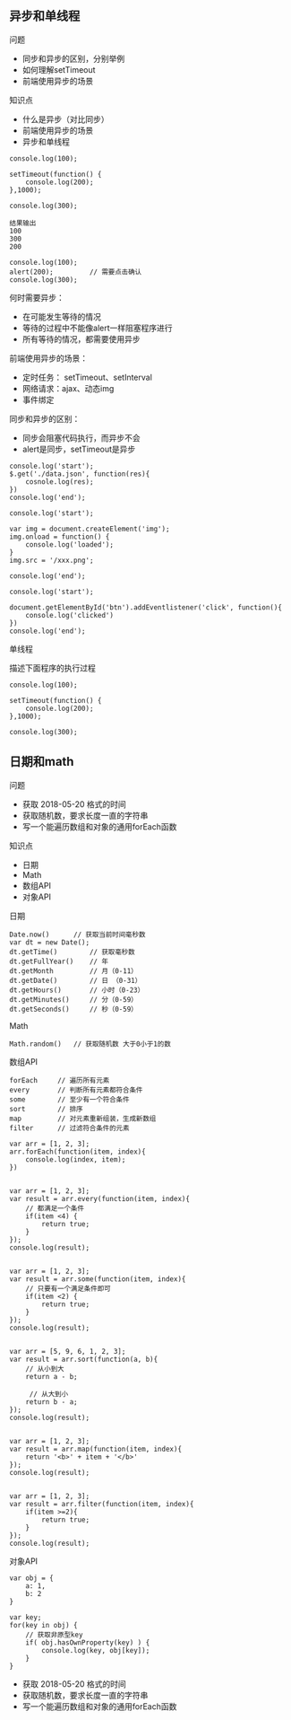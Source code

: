 ##  异步和单线程

问题

- 同步和异步的区别，分别举例
- 如何理解setTimeout
- 前端使用异步的场景


知识点

- 什么是异步（对比同步）
- 前端使用异步的场景
- 异步和单线程


```
console.log(100);

setTimeout(function() {
    console.log(200);
},1000);

console.log(300);

结果输出
100
300
200
```

```
console.log(100);
alert(200);         // 需要点击确认
console.log(300);
```


何时需要异步：

- 在可能发生等待的情况
- 等待的过程中不能像alert一样阻塞程序进行
- 所有等待的情况，都需要使用异步


前端使用异步的场景：

- 定时任务： setTimeout、setInterval
- 网络请求：ajax、动态img
- 事件绑定


同步和异步的区别：

- 同步会阻塞代码执行，而异步不会
- alert是同步，setTimeout是异步

```
console.log('start');
$.get('./data.json', function(res){
    cosnole.log(res);
})
console.log('end');
```

```
console.log('start');

var img = document.createElement('img');
img.onload = function() {
    console.log('loaded');
}
img.src = '/xxx.png';

console.log('end');
```

```
console.log('start');

document.getElementById('btn').addEventlistener('click', function(){
    console.log('clicked')
})
console.log('end');
```

单线程

描述下面程序的执行过程
```
console.log(100);

setTimeout(function() {
    console.log(200);
},1000);

console.log(300);
```

## 日期和math

问题
- 获取 2018-05-20 格式的时间
- 获取随机数，要求长度一直的字符串
- 写一个能遍历数组和对象的通用forEach函数


知识点
- 日期
- Math
- 数组API
- 对象API


日期
```
Date.now()      // 获取当前时间毫秒数
var dt = new Date();
dt.getTime()		// 获取毫秒数
dt.getFullYear()	// 年
dt.getMonth			// 月（0-11）
dt.getDate()		// 日 （0-31）
dt.getHours()		// 小时（0-23）
dt.getMinutes()		// 分（0-59）
dt.getSeconds()		// 秒（0-59）
```

Math
```
Math.random()   // 获取随机数 大于0小于1的数
```

数组API
```
forEach     // 遍历所有元素
every       // 判断所有元素都符合条件
some        // 至少有一个符合条件
sort        // 排序
map         // 对元素重新组装，生成新数组
filter      // 过滤符合条件的元素
```

```
var arr = [1, 2, 3];
arr.forEach(function(item, index){
    console.log(index, item);
})


var arr = [1, 2, 3];
var result = arr.every(function(item, index){
    // 都满足一个条件
    if(item <4) {
        return true;
    }
});
console.log(result);


var arr = [1, 2, 3];
var result = arr.some(function(item, index){
    // 只要有一个满足条件即可
    if(item <2) {
        return true;
    }
});
console.log(result);


var arr = [5, 9, 6, 1, 2, 3];
var result = arr.sort(function(a, b){
    // 从小到大
    return a - b;

     // 从大到小
    return b - a;
});
console.log(result);


var arr = [1, 2, 3];
var result = arr.map(function(item, index){
    return '<b>' + item + '</b>'
});
console.log(result);


var arr = [1, 2, 3];
var result = arr.filter(function(item, index){
    if(item >=2){
        return true;
    }
});
console.log(result);
```


对象API

```
var obj = {
    a: 1,
    b: 2
}

var key;
for(key in obj) {
    // 获取非原型key
    if( obj.hasOwnProperty(key) ) {
        console.log(key, obj[key]);
    }
}

```


- 获取 2018-05-20 格式的时间
- 获取随机数，要求长度一直的字符串
- 写一个能遍历数组和对象的通用forEach函数

